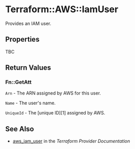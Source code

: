 # Terraform::AWS::IamUser

Provides an IAM user.

## Properties

TBC

## Return Values

### Fn::GetAtt

`Arn` - The ARN assigned by AWS for this user.

`Name` - The user's name.

`UniqueId` - The [unique ID][1] assigned by AWS.

## See Also

* [aws_iam_user](https://www.terraform.io/docs/providers/aws/r/iam_user.html) in the _Terraform Provider Documentation_